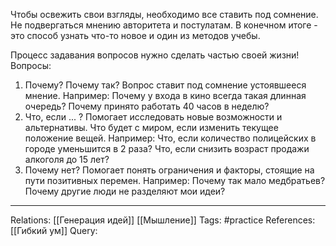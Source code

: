 Чтобы освежить свои взгляды, необходимо все ставить под сомнение. Не подвергаться мнению авторитета и постулатам. В конечном итоге - это способ узнать что-то новое и один из методов учебы. 

Процесс задавания вопросов нужно сделать частью своей жизни!
Вопросы:
1. Почему? Почему так? Вопрос ставит под сомнение устоявшееся мнение. Например: Почему у входа в кино всегда такая длинная очередь? Почему принято работать 40 часов в неделю? 
2. Что, если ... ? Помогает исследовать новые возможности и альтернативы. Что будет с миром, если изменить текущее положение вещей. Например: Что, если количество полицейских в городе уменьшится в 2 раза? Что, если снизить возраст продажи алкоголя до 15 лет?
3. Почему нет? Помогает понять ограничения и факторы, стоящие на пути позитивных перемен. Например: Почему так мало медбратьев? Почему другие люди не разделяют мои идеи?

___
Relations: [[Генерация идей]] [[Мышление]] 
Tags: #practice 
References: [[Гибкий ум]] 
Query: 